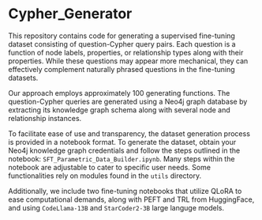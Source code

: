 # Cypher_Generator


This repository contains code for generating a supervised fine-tuning dataset consisting of question-Cypher query pairs. Each question is a function of node labels, properties, or relationship types along with their properties. While these questions may appear more mechanical, they can effectively complement naturally phrased questions in the fine-tuning datasets.

Our approach employs approximately 100 generating functions. The question-Cypher queries are generated using a Neo4j graph database by extracting its knowledge graph schema along with several node and relationship instances.

To facilitate ease of use and transparency, the dataset generation process is provided in a notebook format. To generate the dataset, obtain your Neo4j knowledge graph credentials and follow the steps outlined in the notebook: `SFT_Parametric_Data_Builder.ipynb`. Many steps within the notebook are adjustable to cater to specific user needs. Some functionalities rely on modules found in the `utils` directory.

Additionally, we include two fine-tuning notebooks that utilize QLoRA to ease computational demands, along with PEFT and TRL from HuggingFace, and using `CodeLlama-13B` and `StarCoder2-3B` large languge models.


 

